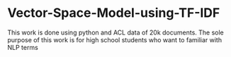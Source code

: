 # Vector-Space-Model-using-TF-IDF
This work is done using python and ACL data of 20k documents. The sole purpose of this work is for high school students who want to familiar with NLP terms
